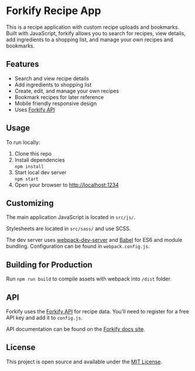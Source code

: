 # Forkify Recipe App

This is a recipe application with custom recipe uploads and bookmarks. Built with JavaScript, forkify allows you to search for recipes, view details, add ingredients to a shopping list, and manage your own recipes and bookmarks.

## Features

- Search and view recipe details 
- Add ingredients to shopping list
- Create, edit, and manage your own recipes
- Bookmark recipes for later reference
- Mobile friendly responsive design
- Uses [Forkify API](https://forkify-api.herokuapp.com/v2)

## Usage

To run locally:

1. Clone this repo
2. Install dependencies  
`npm install`
3. Start local dev server  
`npm start`
4. Open your browser to [http://localhost:1234](http://localhost:1234)

## Customizing

The main application JavaScript is located in `src/js/`.

Stylesheets are located in `src/sass/` and use SCSS.

The dev server uses [webpack-dev-server](https://github.com/webpack/webpack-dev-server) and [Babel](https://babeljs.io/) for ES6 and module bundling. Configuration can be found in `webpack.config.js`. 

## Building for Production

Run `npm run build` to compile assets with webpack into `/dist` folder.

## API

Forkify uses the [Forkify API](https://forkify-api.herokuapp.com/v2) for recipe data. You'll need to register for a free API key and add it to `config.js`.

API documentation can be found on the [Forkify docs site](https://forkify-api.herokuapp.com/v2).

## License

This project is open source and available under the [MIT License](LICENSE).

